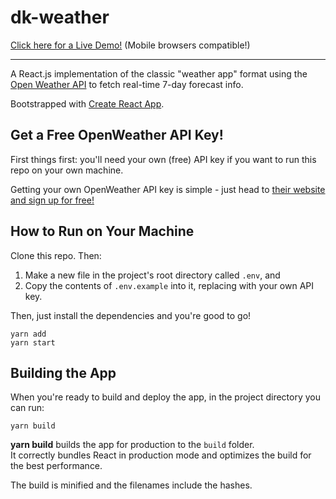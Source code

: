 # dk-weather

[Click here for a Live Demo!](http://jsdemos.s3-website-us-east-1.amazonaws.com/) (Mobile browsers compatible!)

---
A React.js implementation of the classic "weather app" format using the [Open Weather API](https://openweathermap.org/api) to fetch real-time 7-day forecast info.

Bootstrapped with [Create React App](https://github.com/facebook/create-react-app).

## Get a Free OpenWeather API Key!

First things first: you'll need your own (free) API key if you want to run this repo on your own machine.

Getting your own OpenWeather API key is simple - just head to [their website and sign up for free!](https://openweathermap.org/api)

## How to Run on Your Machine
Clone this repo. Then:
1) Make a new file in the project's root directory called `.env`, and
2) Copy the contents of `.env.example` into it, replacing with your own API key.

Then, just install the dependencies and you're good to go!
```
yarn add
yarn start
```

## Building the App

When you're ready to build and deploy the app, in the project directory you can run:


```
yarn build
```


**yarn build** builds the app for production to the `build` folder.\
It correctly bundles React in production mode and optimizes the build for the best performance.

The build is minified and the filenames include the hashes.
